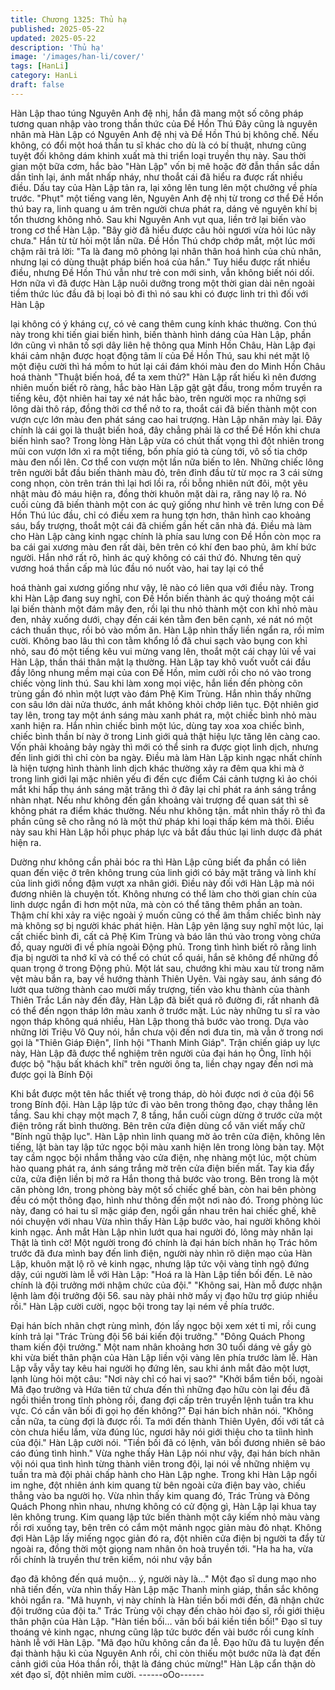 ```yaml
---
title: Chương 1325: Thủ hạ
published: 2025-05-22
updated: 2025-05-22
description: 'Thủ hạ'
image: '/images/han-li/cover/'
tags: [HanLi]
category: HanLi
draft: false
---
```


Hàn Lập thao túng Nguyên Anh đệ nhị, hắn đã mang một số công
pháp tương quan nhập vào trong thần thức của Đề Hồn Thú
Đây cũng là nguyên nhân mà Hàn Lập có Nguyên Anh đệ nhị và
Đề Hồn Thú bị không chế. Nếu không, có đổi một hoá thần tu sĩ
khác cho dù là có bí thuật, nhưng cũng tuyệt đối không dám khinh
xuất mà thi triển loại truyền thụ này.
Sau thời gian một bữa cơm, hắc bào "Hàn Lập" vốn bị mê hoặc
đờ đẫn thần sắc dần dần tỉnh lại, ánh mắt nhấp nháy, như thoắt
cái đã hiểu ra được rất nhiều điều.
Dấu tay của Hàn Lập tản ra, lại xông lên tung lên một chưởng về
phía trước.
"Phụt" một tiếng vang lên, Nguyên Anh đệ nhị từ trong cơ thể Đề
Hồn thú bay ra, linh quang u ám trên người chưa phát ra, dáng vẻ
nguyên khí bị tổn thương không nhỏ.
Sau khi Nguyên Anh vụt qua, liền trở lại biến vào trong cơ thể
Hàn Lập.
"Bây giờ đã hiểu được câu hỏi ngươi vừa hỏi lúc nãy chưa." Hắn
từ từ hỏi một lần nữa.
Đề Hồn Thú chớp chớp mắt, một lúc mới chậm rãi trả lời: "Ta là
đang mô phỏng lại nhân thân hoá hình của chủ nhân, nhưng lại
có dùng thuật pháp biến hoá của hắn."
Tuy hiểu được rất nhiều điều, nhưng Đề Hồn Thú vẫn như trẻ con
mới sinh, vẫn không biết nói dối. Hơn nữa vì đã được Hàn Lập
nuôi dưỡng trong một thời gian dài nên ngoài tiềm thức lúc đầu
đã bị loại bỏ đi thì nó sau khi có được linh tri thì đối với Hàn Lập

lại không có ý kháng cự, có vẻ cang thêm cung kính khác thường.
Con thú này trong khi tiến giai biến hình, biến thành hình dáng
của Hàn Lập, phần lớn cũng vì nhân tố sợi dây liên hệ thông qua
Minh Hồn Châu, Hàn Lập đại khái cảm nhận được hoạt động tâm
lí của Đề Hồn Thú, sau khi nét mặt lộ một điệu cười thì há mồm to
hút lại cái đám khói màu đen do Minh Hồn Châu hoá thành
"Thuật biến hoá, để ta xem thử?" Hàn Lập rất hiếu kì nên đương
nhiên muốn biết rõ ràng, hắc bào Hàn Lập gật gật đầu, trong mồm
truyền ra tiếng kêu, đột nhiên hai tay xé nát hắc bào, trên người
mọc ra những sợi lông dài thô ráp, đồng thời cơ thể nở to ra,
thoắt cái đã biến thành một con vượn cực lớn màu đen phát sáng
cao hai trượng.
Hàn Lập nhăn mày lại. Đây chính là cái gọi là thuật biến hoá, đây
chẳng phải là cơ thể Đề Hồn khi chưa biến hình sao?
Trong lòng Hàn Lập vừa có chút thất vọng thì đột nhiên trong mũi
con vượn lớn xì ra một tiếng, bốn phía gió tà cùng tới, vô số tia
chớp màu đen nổi lên.
Cơ thể con vượn một lần nữa biến to lên.
Những chiếc lông trên người bắt đầu biến thành màu đỏ, trên
đỉnh đầu từ từ mọc ra 3 cái sừng cong nhọn, còn trên trán thì lại
hơi lồi ra, rồi bỗng nhiên nứt đôi, một yêu nhật màu đỏ máu hiện
ra, đồng thời khuôn mặt dài ra, răng nay lộ ra.
Nó cuối cùng đã biến thành một con ác quỷ giống như hình vẽ
trên lưng con Đề Hồn Thú lúc đầu, chỉ có điều xem ra hung tợn
hơn, thân hình cao khoảng sáu, bẩy trượng, thoắt một cái đã
chiếm gần hết căn nhà đá.
Điều mà làm cho Hàn Lập càng kinh ngạc chính là phía sau lưng
con Đề Hồn còn mọc ra ba cái gai xương màu đen rất dài, bên
trên có khí đen bao phủ, âm khí bức người.
Hắn nhớ rất rõ, hình ác quỷ không có cái thứ đó. Nhưng tên quỷ
vương hoá thần cấp mà lúc đầu nó nuốt vào, hai tay lại có thể

hoá thành gai xương giống như vậy, lẽ nào có liên qua với điều
này.
Trong khi Hàn Lập đang suy nghĩ, con Đề Hồn biến thành ác quỷ
thoáng một cái lại biến thành một đám mây đen, rồi lại thu nhỏ
thành một con khỉ nhỏ màu đen, nhảy xuống dưới, chạy đến cái
kén tằm đen bên cạnh, xé nát nó một cách thuần thục, rồi bỏ vào
mồm ăn.
Hàn Lập nhìn thấy liền ngẩn ra, rồi mỉm cười.
Không bao lâu thì con tằm khổng lồ đã chui sạch vào bụng con
khỉ nhỏ, sau đó một tiếng kêu vui mừng vang lên, thoắt một cái
chạy lủi về vai Hàn Lập, thần thái thân mật lạ thường.
Hàn Lập tay khô vuốt vuốt cái đầu đầy lông nhung mềm mại của
con Đề Hồn, mỉm cười rồi cho nó vào trong chiếc vòng linh thú.
Sau khi làm xong mọi việc, hắn liền đến phòng côn trùng gần đó
nhìn một lượt vào đám Phệ Kim Trùng. Hắn nhìn thấy những con
sâu lớn dài nửa thước, ánh mắt không khỏi chớp liên tục. Đột
nhiên giơ tay lên, trong tay một ánh sáng màu xanh phát ra, một
chiếc bình nhỏ màu xanh hiện ra. Hắn nhìn chiếc bình một lúc,
dùng tay xoa xoa chiếc bình, chiếc bình thần bí này ở trong Linh
giới quả thật hiệu lực tăng lên càng cao.
Vốn phải khoảng bảy ngày thì mới có thể sinh ra được giọt linh
dịch, nhưng đến linh giới thì chỉ còn ba ngày.
Điều mà làm Hàn Lập kinh ngạc nhất chính là hiện tượng hình
thành linh dịch khác thường xảy ra đêm qua khi mà ở trong linh
giới lại mặc nhiên yếu đi đến cực điểm
Cái cảnh tượng kì ảo chói mắt khi hấp thụ ánh sáng mặt trăng thì
ở đây lại chỉ phát ra ánh sáng trắng nhàn nhạt. Nếu như không
đến gần khoảng vài trượng để quan sát thì sẽ không phát ra điểm
khác thường. Nếu như không tận. mắt nhìn thấy rõ thì đa phần
cũng sẽ cho rằng nó là một thứ pháp khi loại thấp kém mà thôi.
Điều này sau khi Hàn Lập hồi phục pháp lực và bắt đầu thúc lại
linh dược đã phát hiện ra.

Dường như không cần phải bóc ra thì Hàn Lập cũng biết đa phần
có liên quan đến việc ở trên không trung của linh giới có bảy mặt
trăng và linh khí của linh giới nồng đậm vượt xa nhân giới.
Điều này đối với Hàn Lập mà nói đương nhiên là chuyện tốt.
Không nhưng có thể làm cho thời gian chín của linh dược ngắn đi
hơn một nửa, mà còn có thể tăng thêm phần an toàn. Thậm chí
khi xảy ra việc ngoài ý muốn cũng có thể âm thầm chiếc bình này
mà không sợ bị người khác phát hiện.
Hàn Lập yên lặng suy nghĩ một lúc, lại cất chiếc bình đi, cất cả
Phệ Kim Trùng và báo lân thú vào trong vòng chứa đồ, quay
người đi về phía ngoài Động phủ.
Trong tình hình biết rõ rằng linh địa bị người ta nhớ kĩ và có thể
có chút cổ quái, hắn sẽ không để những đồ quan trọng ở trong
Động phủ.
Một lát sau, chướng khi màu xau từ trong năm vệt màu bắn ra,
bay về hướng thành Thiên Uyên.
Vài ngày sau, ánh sáng đó lướt qua tường thành cao mười mấy
trượng, tiến vào khu thành của thành Thiên Trắc
Lần này đến đây, Hàn Lập đã biết quá rõ đường đi, rất nhanh đã
có thể đến ngọn tháp lớn màu xanh ở trước mặt.
Lúc này những tu sĩ ra vào ngọn tháp không quá nhiều, Hàn Lập
thong thả bước vào trong.
Dựa vào những lời Triệu Vô Quy nói, hắn chưa vội đến nơi đưa
tin, mà vẫn ở trong nơi gọi là "Thiên Giáp Điện", lĩnh hội "Thanh
Minh Giáp".
Trận chiến giáp uy lực này, Hàn Lập đã được thể nghiệm trên
người của đại hán họ Ông, lĩnh hội được bộ "hậu bất khách khí"
trên người ông ta, liền chạy ngay đến nơi mà được gọi là Bính
Đội

Khi bắt được một tên hắc thiết vệ trong tháp, dò hỏi được nơi ở
của đội 56 trong Bính đội. Hàn Lập lập tức đi vào bên trong thông
đạo, chạy thẳng lên tầng. Sau khi chạy một mạch 7, 8 tầng, hắn
cuối cùgn dừng ở trước cửa một điện trông rất bình thường. Bên
trên cửa điện dùng cổ văn viết mấy chữ "Bính ngũ thập lục". Hàn
Lập nhìn linh quang mờ ảo trên cửa điện, không lên tiếng, lật bàn
tay lập tức ngọc bội màu xanh hiện lên trong lòng bàn tay.
Một tay cầm ngọc bội nhắm thẳng vào cửa điện, nhẹ nhàng một
lúc, một chùm hào quang phát ra, ánh sáng trắng mờ trên cửa
điện biến mất.
Tay kia đẩy cửa, cửa điện liền bị mở ra
Hắn thong thả bước vào trong.
Bên trong là một căn phòng lớn, trong phòng bày một số chiếc
ghế bàn, còn hai bên phòng đều có một thông đạo, hình như
thông đến một nơi nào đó.
Trong phòng lúc này, đang có hai tu sĩ mặc giáp đen, ngồi gần
nhau trên hai chiếc ghế, khẽ nói chuyện với nhau
Vừa nhìn thấy Hàn Lập bước vào, hai người không khỏi kinh
ngạc.
Ánh mắt Hàn Lập nhìn lướt qua hai người đó, lông mày nhăn lại
Thật là tình cờ!
Một người trong đó chính là đại hán bích nhãn họ Trác hôm trước
đã đưa mình bay đến linh điện, người này nhìn rõ diện mạo của
Hàn Lập, khuôn mặt lộ rõ vẻ kinh ngạc, nhưng lập tức vội vàng
tỉnh ngộ đứng dậy, cúi người làm lễ với Hàn Lập:
"Hoá ra là Hàn Lập tiền bối đến. Lẽ nào chính là đội trưởng mới
nhậm chức của đội." "Không sai, Hàn mỗ được nhận lệnh làm đội
trưởng đội 56. sau này phải nhờ mấy vị đạo hữu trợ giúp nhiều
rồi." Hàn Lập cười cười, ngọc bội trong tay lại ném về phía trước.

Đại hán bích nhãn chợt rùng mình, đón lấy ngọc bội xem xét tỉ mỉ,
rồi cung kính trả lại "Trác Trùng đội 56 bái kiến đội trưởng."
"Đông Quách Phong tham kiến đội trưởng." Một nam nhân
khoảng hơn 30 tuổi dáng vẻ gầy gò khi vừa biết thân phận của
Hàn Lập liền vội vàng lên phía trước làm lễ.
Hàn Lập vẫy vẫy tay kêu hai người họ đứng lên, sau khi ánh mắt
đảo một lượt, lạnh lùng hỏi một câu: "Nơi này chỉ có hai vị sao?"
"Khởi bẩm tiền bối, ngoài Mã đạo trưởng và Hứa tiên tử chưa đến
thì những đạo hữu còn lại đều đã ngồi thiền trong tĩnh phòng rồi,
đang đợi cấp trên truyền lệnh tuần tra khu vực. Có cần vãn bối đi
gọi họ đến không?" Đại hán bích nhãn nói.
"Không cần nữa, ta cùng đợi là được rồi. Ta mới đến thành Thiên
Uyên, đối với tất cả còn chưa hiểu lắm, vừa đúng lúc, ngươi hãy
nói giới thiệu cho ta tiình hình của đội." Hàn Lập cười nói.
"Tiền bối đã có lệnh, vãn bối đương nhiên sẽ báo cáo đúng tình
hình." Vừa nghe thấy Hàn Lập nói như vậy, đại hán bích nhãn vội
nói qua tình hình từng thành viên trong đội, lại nói về những
nhiệm vụ tuần tra mà đội phải chấp hành cho Hàn Lập nghe.
Trong khi Hàn Lập ngồi im nghe, đột nhiên ánh kim quang từ bên
ngoài cửa điện bay vào, chiếu thẳng vào ba người họ.
Vừa nhìn thấy kim quang đó, Trác Trùng và Đông Quách Phong
nhìn nhau, nhưng không có cử động gì, Hàn Lập lại khua tay lên
không trung.
Kim quang lập tức biến thành một cây kiếm nhỏ màu vàng rồi rơi
xuống tay, bên trên có cắm một mảnh ngọc giản màu đỏ nhạt.
Không đợi Hàn Lập lấy miếng ngọc giản đó ra, đột nhiên cửa điện
bị người ta đẩy từ ngoài ra, đồng thời một giọng nam nhân ôn hoà
truyền tới.
"Ha ha ha, vừa rồi chính là truyền thư trên kiếm, nói như vậy bần

đạo đã không đến quá muộn… ý, người này là…" Một đạo sĩ
dung mạo nho nhã tiến đến, vừa nhìn thấy Hàn Lập mặc Thanh
minh giáp, thần sắc không khỏi ngẩn ra.
"Mã huynh, vị này chính là Hàn tiền bối mới đến, đã nhận chức
đội trưởng của đội ta."
Trác Trùng vội chạy đến chào hỏi đạo sĩ, rồi giới thiệu thân phận
của Hàn Lập.
"Hàn tiền bối… vãn bối bái kiền tiền bối!" Đạo sĩ tuy thoáng vẻ
kinh ngạc, nhưng cũng lập tức bước đến vài bước rồi cung kính
hành lễ với Hàn Lập.
"Mã đạo hữu không cần đa lễ. Đạo hữu đã tu luyện đến đại thành
hậu kì của Nguyên Anh rồi, chỉ còn thiếu một bước nữa là đạt đến
cảnh giới của Hóa thần rồi, thật là đáng chúc mừng!" Hàn Lập cẩn
thận dò xét đạo sĩ, đột nhiên mỉm cười.
------oOo------
